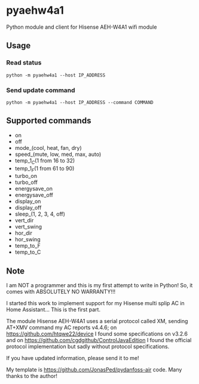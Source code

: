 # pyaehw4a1
Python module and client for Hisense AEH-W4A1 wifi module 


## Usage
### Read status
    python -m pyaehw4a1 --host IP_ADDRESS

### Send update command
    python -m pyaehw4a1 --host IP_ADDRESS --command COMMAND

## Supported commands
- on
- off
- mode_(cool, heat, fan, dry)
- speed_(mute, low, med, max, auto)
- temp_$1_C ($1 from 16 to 32)
- temp_$1_F ($1 from 61 to 90)
- turbo_on
- turbo_off
- energysave_on
- energysave_off
- display_on
- display_off
- sleep_(1, 2, 3, 4, off)
- vert_dir
- vert_swing
- hor_dir
- hor_swing
- temp_to_F
- temp_to_C


## Note
I am NOT a programmer and this is my first attempt to write in Python!
So, it comes with ABSOLUTELY NO WARRANTY!!!

I started this work to implement support for my Hisense multi splip AC
in Home Assistant... This is the first part.

The module Hisense AEH-W4A1 uses a serial protocol called XM, sending
AT+XMV command my AC reports v4.4.6;
on https://github.com/htqwe22/device I found some specifications on
v3.2.6 and
on https://github.com/cgdgithub/ControlJavaEdition I found the official
protocol implementation but sadly without protocol specifications.

If you have updated information, please send it to me!

My template is https://github.com/JonasPed/pydanfoss-air code.
Many thanks to the author!
